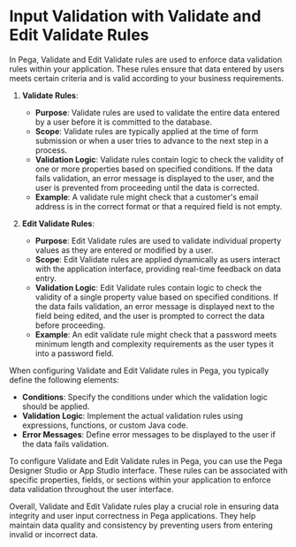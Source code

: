 # Input Validation with Validate and Edit Validate Rules
In Pega, Validate and Edit Validate rules are used to enforce data validation rules within your application. These rules ensure that data entered by users meets certain criteria and is valid according to your business requirements. 

1. **Validate Rules**:
   - **Purpose**: Validate rules are used to validate the entire data entered by a user before it is committed to the database.
   - **Scope**: Validate rules are typically applied at the time of form submission or when a user tries to advance to the next step in a process.
   - **Validation Logic**: Validate rules contain logic to check the validity of one or more properties based on specified conditions. If the data fails validation, an error message is displayed to the user, and the user is prevented from proceeding until the data is corrected.
   - **Example**: A validate rule might check that a customer's email address is in the correct format or that a required field is not empty.

2. **Edit Validate Rules**:
   - **Purpose**: Edit Validate rules are used to validate individual property values as they are entered or modified by a user.
   - **Scope**: Edit Validate rules are applied dynamically as users interact with the application interface, providing real-time feedback on data entry.
   - **Validation Logic**: Edit Validate rules contain logic to check the validity of a single property value based on specified conditions. If the data fails validation, an error message is displayed next to the field being edited, and the user is prompted to correct the data before proceeding.
   - **Example**: An edit validate rule might check that a password meets minimum length and complexity requirements as the user types it into a password field.

When configuring Validate and Edit Validate rules in Pega, you typically define the following elements:

- **Conditions**: Specify the conditions under which the validation logic should be applied.
- **Validation Logic**: Implement the actual validation rules using expressions, functions, or custom Java code.
- **Error Messages**: Define error messages to be displayed to the user if the data fails validation.

To configure Validate and Edit Validate rules in Pega, you can use the Pega Designer Studio or App Studio interface. These rules can be associated with specific properties, fields, or sections within your application to enforce data validation throughout the user interface.

Overall, Validate and Edit Validate rules play a crucial role in ensuring data integrity and user input correctness in Pega applications. They help maintain data quality and consistency by preventing users from entering invalid or incorrect data.
